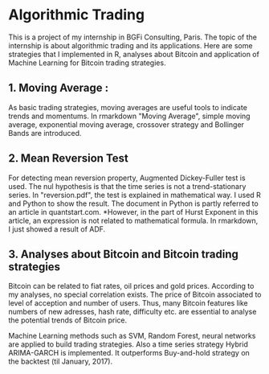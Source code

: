 # Algorithmic Trading
This is a project of my internship in BGFi Consulting, Paris. The topic of the internship is about algorithmic trading and its applications. Here are some strategies that I implemented in R, analyses about Bitcoin and application of Machine Learning for Bitcoin trading strategies.

## 1. Moving Average :
As basic trading strategies, moving averages are useful tools to indicate trends and momentums. In rmarkdown "Moving Average", simple moving average, exponential moving average, crossover strategy and Bollinger Bands are introduced.

## 2. Mean Reversion Test
For detecting mean reversion property, Augmented Dickey-Fuller test is used. The nul hypothesis is that the time series is not a trend-stationary series. In "reversion.pdf", the test is explained in mathematical way. I used R and Python to show the result. The document in Python is partly referred to an article in quantstart.com. *However, in the part of Hurst Exponent in this article, an expression is not related to mathematical formula.
In rmarkdown, I just showed a result of ADF.

## 3. Analyses about Bitcoin and Bitcoin trading strategies
Bitcoin can be related to fiat rates, oil prices and gold prices. According to my analyses, no special correlation exists. The price of Bitcoin associated to level of acception and number of users. Thus, many Bitcoin features like numbers of new adresses, hash rate, difficulty etc. are essential to analyse the potential trends of Bitcoin price.

Machine Learning methods such as SVM, Random Forest, neural networks are applied to build trading strategies. Also a time series strategy Hybrid ARIMA-GARCH is implemented. It outperforms Buy-and-hold strategy on the backtest (til January, 2017).
